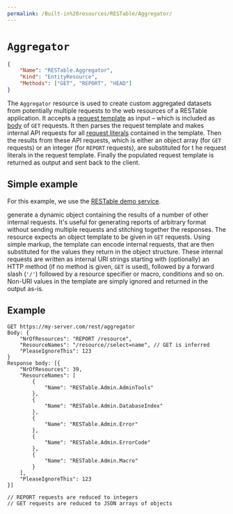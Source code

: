 ```yaml
---
permalink: /Built-in%20resources/RESTable/Aggregator/
---
```


# `Aggregator`

```json
{
    "Name": "RESTable.Aggregator",
    "Kind": "EntityResource",
    "Methods": ["GET", "REPORT", "HEAD"]
}
```

The `Aggregator` resource is used to create custom aggregated datasets from potentially multiple requests to the web resources of a RESTable application. It accepts a [request template](#request-templates) as input – which is included as [body](../../Consuming%20a%20RESTable%20API/Body%20and%20data%20sources) of `GET` requests. It then parses the request template and makes internal API requests for all [request literals](#request-literals) contained in the template. Then the results from these API requests, which is either an object array (for `GET` requests) or an integer (for `REPORT` requests), are substituted for t he request literals in the request template. Finally the populated request template is returned as output and sent back to the client.

## Simple example

For this example, we use the [RESTable demo service](../../Demo%20service).

generate a dynamic object containing the results of a number of other internal requests. It's useful for generating reports of arbitrary format without sending multiple requests and stitching together the responses. The resource expects an object template to be given in `GET` requests. Using simple markup, the template can encode internal requests, that are then substituted for the values they return in the object structure. These internal requests are written as internal URI strings starting with (optionally) an HTTP method (if no method is given, `GET` is used), followed by a forward slash (`'/'`) followed by a resource specifier or macro, conditions and so on. Non-URI values in the template are simply ignored and returned in the output as-is.

## Example

```
GET https://my-server.com/rest/aggregator
Body: {
    "NrOfResources": "REPORT /resource",
    "ResourceNames": "/resource//select=name", // GET is inferred
    "PleaseIgnoreThis": 123
}
Response body: [{
    "NrOfResources": 39,
    "ResourceNames": [
        {
            "Name": "RESTable.Admin.AdminTools"
        },
        {
            "Name": "RESTable.Admin.DatabaseIndex"
        },
        {
            "Name": "RESTable.Admin.Error"
        },
        {
            "Name": "RESTable.Admin.ErrorCode"
        },
        {
            "Name": "RESTable.Admin.Macro"
        }
    ],
    "PleaseIgnoreThis": 123
}]

// REPORT requests are reduced to integers
// GET requests are reduced to JSON arrays of objects
```
